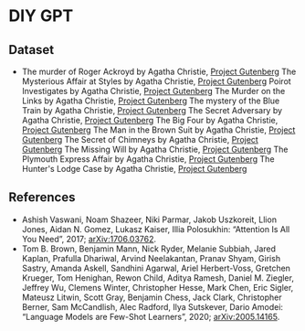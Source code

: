 # DIY GPT

## Dataset

<ul>
<li>
The murder of Roger Ackroyd by Agatha Christie, <a href='https://www.gutenberg.org/ebooks/69087'>Project Gutenberg</a>
The Mysterious Affair at Styles by Agatha Christie, <a href='https://www.gutenberg.org/ebooks/863'>Project Gutenberg</a>
Poirot Investigates by Agatha Christie, <a href='https://www.gutenberg.org/ebooks/61262'>Project Gutenberg</a>
The Murder on the Links by Agatha Christie, <a href='https://www.gutenberg.org/ebooks/58866'>Project Gutenberg</a>
The mystery of the Blue Train by Agatha Christie, <a href='https://www.gutenberg.org/ebooks/72824'>Project Gutenberg</a>
The Secret Adversary by Agatha Christie, <a href='https://www.gutenberg.org/ebooks/1155'>Project Gutenberg</a>
The Big Four by Agatha Christie, <a href='https://www.gutenberg.org/ebooks/70114'>Project Gutenberg</a>
The Man in the Brown Suit by Agatha Christie, <a href='https://www.gutenberg.org/ebooks/61168'>Project Gutenberg</a>
The Secret of Chimneys by Agatha Christie, <a href='https://www.gutenberg.org/ebooks/65238'>Project Gutenberg</a>
The Missing Will by Agatha Christie, <a href='https://www.gutenberg.org/ebooks/67173'>Project Gutenberg</a>
The Plymouth Express Affair by Agatha Christie, <a href='https://www.gutenberg.org/ebooks/66446'>Project Gutenberg</a>
The Hunter's Lodge Case by Agatha Christie, <a href='https://www.gutenberg.org/ebooks/67160'>Project Gutenberg</a>

</li>
</ul>

## References
<ul>
<li>
Ashish Vaswani, Noam Shazeer, Niki Parmar, Jakob Uszkoreit, Llion Jones, Aidan N. Gomez, Lukasz Kaiser, Illia Polosukhin: “Attention Is All You Need”, 2017; <a href='http://arxiv.org/abs/1706.03762'>arXiv:1706.03762</a>.
</li>
<li>
Tom B. Brown, Benjamin Mann, Nick Ryder, Melanie Subbiah, Jared Kaplan, Prafulla Dhariwal, Arvind Neelakantan, Pranav Shyam, Girish Sastry, Amanda Askell, Sandhini Agarwal, Ariel Herbert-Voss, Gretchen Krueger, Tom Henighan, Rewon Child, Aditya Ramesh, Daniel M. Ziegler, Jeffrey Wu, Clemens Winter, Christopher Hesse, Mark Chen, Eric Sigler, Mateusz Litwin, Scott Gray, Benjamin Chess, Jack Clark, Christopher Berner, Sam McCandlish, Alec Radford, Ilya Sutskever, Dario Amodei: “Language Models are Few-Shot Learners”, 2020; <a href='http://arxiv.org/abs/2005.14165'>arXiv:2005.14165</a>.
</li>
</ul>